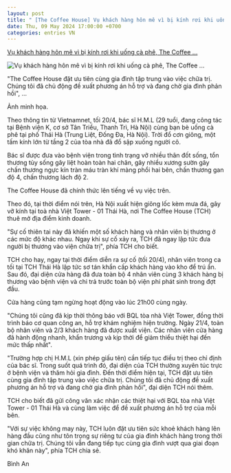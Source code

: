 ```yaml
---
layout: post
title: " [The Coffee House] Vụ khách hàng hôn mê vì bị kính rơi khi uống cà phê, The Coffee ..."
date: Thu, 09 May 2024 17:00:00 +0700
categories: entries VN
---
```

[Vụ khách hàng hôn mê vì bị kính rơi khi uống cà phê, The Coffee ...](https://cafebiz.vn/vu-khach-hang-hon-me-vi-bi-kinh-roi-khi-uong-ca-phe-the-coffee-house-chinh-thuc-len-tieng-176240509153258368.chn)

![Vụ khách hàng hôn mê vì bị kính rơi khi uống cà phê, The Coffee ...](https://cafebiz.cafebizcdn.vn/zoom/600_315/162123310254002176/2024/5/9/hn-thai-ha754b2b9423ed14ca8854a20b3649f95c4-17152435097251491791624-226-0-1298-2048-crop-17152435262201879388191.jpg)

"The Coffee House đặt ưu tiên cùng gia đình tập trung vào việc chữa trị. Chúng tôi đã chủ động đề xuất phương án hỗ trợ và đang chờ gia đình phản hồi", ...

Ảnh minh họa.

Theo thông tin từ Vietnamnet, tối 20/4, bác sĩ H.M.L (29 tuổi, đang công tác tại Bệnh viện K, cơ sở Tân Triều, Thanh Trì, Hà Nội) cùng bạn bè uống cà phê tại phố Thái Hà (Trung Liệt, Đống Đa, Hà Nội). Trời đổ cơn giông, một tấm kính lớn từ tầng 2 của tòa nhà đã đổ sập xuống người cô.

Bác sĩ được đưa vào bệnh viện trong tình trạng vỡ nhiều thân đốt sống, tổn thương tủy sống gây liệt hoàn toàn hai chân, gãy nhiều xương sườn gây chấn thương ngực kín tràn máu tràn khí màng phổi hai bên, chấn thương gan độ 4, chấn thương lách độ 2.

The Coffee House đã chính thức lên tiếng về vụ việc trên.

Theo đó, tại thời điểm nói trên, Hà Nội xuất hiện giông lốc kèm mưa đá, gây vỡ kính tại toà nhà Việt Tower - 01 Thái Hà, nơi The Coffee House (TCH) thuê mở địa điểm kinh doanh.

"Sự cố thiên tai này đã khiến một số khách hàng và nhân viên bị thương ở các mức độ khác nhau. Ngay khi sự cố xảy ra, TCH đã ngay lập tức đưa người bị thương vào viện chữa trị", phía TCH cho biết.

TCH cho hay, ngay tại thời điểm diễn ra sự cố (tối 20/4), nhân viên trong ca tối tại TCH Thái Hà lập tức sơ tán khẩn cấp khách hàng vào kho để trú ẩn. Sau đó, đại diện cửa hàng đã đưa toàn bộ 4 nhân viên cùng 3 khách hàng bị thương vào bệnh viện và chi trả trước toàn bộ viện phí phát sinh trong đợt đầu.

Cửa hàng cũng tạm ngừng hoạt động vào lúc 21h00 cùng ngày.

"Chúng tôi cũng đã kịp thời thông báo với BQL tòa nhà Việt Tower, đồng thời trình báo cơ quan công an, hỗ trợ khám nghiệm hiện trường. Ngày 21/4, toàn bộ nhân viên và 2/3 khách hàng đã được xuất viện. Các nhân viên cửa hàng đã hành động nhanh, khẩn trương và kịp thời để giảm thiểu thiệt hại đến mức thấp nhất".

"Trường hợp chị H.M.L (xin phép giấu tên) cần tiếp tục điều trị theo chỉ định của bác sĩ. Trong suốt quá trình đó, đại diện của TCH thường xuyên túc trực ở bệnh viện và thăm hỏi gia đình. Đến thời điểm hiện tại, TCH đặt ưu tiên cùng gia đình tập trung vào việc chữa trị. Chúng tôi đã chủ động đề xuất phương án hỗ trợ và đang chờ gia đình phản hồi", đại diện TCH nói thêm.

TCH cho biết đã gửi công văn xác nhận các thiệt hại với BQL tòa nhà Việt Tower - 01 Thái Hà và cùng làm việc để đề xuất phương án hỗ trợ của mỗi bên.

"Với sự việc không may này, TCH luôn đặt ưu tiên sức khoẻ khách hàng lên hàng đầu cũng như tôn trọng sự riêng tư của gia đình khách hàng trong thời gian chữa trị. Chúng tôi vẫn đang tiếp tục cùng gia đình vượt qua giai đoạn khó khăn này", phía TCH chia sẻ.

Bình An

